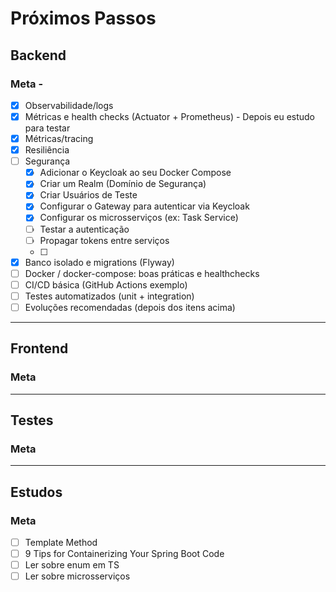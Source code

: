 # Próximos Passos

## Backend
### Meta - 
- [x] Observabilidade/logs
- [x] Métricas e health checks (Actuator + Prometheus) - Depois eu estudo para testar
- [x] Métricas/tracing
- [x] Resiliência
- [ ] Segurança
    - [X] Adicionar o Keycloak ao seu Docker Compose
    - [x] Criar um Realm (Domínio de Segurança)
    - [x] Criar Usuários de Teste
    - [x] Configurar o Gateway para autenticar via Keycloak
    - [x] Configurar os microsserviços (ex: Task Service)
    - [ ] Testar a autenticação
    - [ ] Propagar tokens entre serviços
    - [ ]
- [x] Banco isolado e migrations (Flyway)
- [ ] Docker / docker-compose: boas práticas e healthchecks
- [ ] CI/CD básica (GitHub Actions exemplo)
- [ ] Testes automatizados (unit + integration)
- [ ] Evoluções recomendadas (depois dos itens acima)

---

## Frontend
### Meta

---

## Testes
### Meta


---

## Estudos
### Meta
- [ ] Template Method
- [ ] 9 Tips for Containerizing Your Spring Boot Code
- [ ] Ler sobre enum em TS
- [ ] Ler sobre microsserviços
